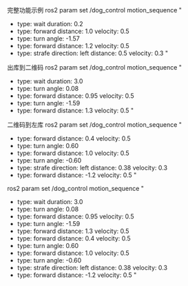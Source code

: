 完整功能示例
ros2 param set /dog_control motion_sequence "
- type: wait
  duration: 0.2
- type: forward
  distance: 1.0
  velocity: 0.5
- type: turn
  angle: -1.57
- type: forward
  distance: 1.2
  velocity: 0.5
- type: strafe
  direction: left
  distance: 0.5
  velocity: 0.3
"


出库到二维码
ros2 param set /dog_control motion_sequence "
- type: wait
  duration: 3.0
- type: turn
  angle: 0.08
- type: forward
  distance: 0.95
  velocity: 0.5
- type: turn
  angle: -1.59
- type: forward
  distance: 1.3
  velocity: 0.5
"

二维码到左库
ros2 param set /dog_control motion_sequence "
- type: forward
  distance: 0.4
  velocity: 0.5
- type: turn
  angle: 0.60
- type: forward
  distance: 1.0
  velocity: 0.5
- type: turn
  angle: -0.60
- type: strafe
  direction: left
  distance: 0.38
  velocity: 0.3
- type: forward
  distance: -1.2
  velocity: 0.5
"


ros2 param set /dog_control motion_sequence "
- type: wait
  duration: 3.0
- type: turn
  angle: 0.08
- type: forward
  distance: 0.95
  velocity: 0.5
- type: turn
  angle: -1.59
- type: forward
  distance: 1.3
  velocity: 0.5
- type: forward
  distance: 0.4
  velocity: 0.5
- type: turn
  angle: 0.60
- type: forward
  distance: 1.0
  velocity: 0.5
- type: turn
  angle: -0.60
- type: strafe
  direction: left
  distance: 0.38
  velocity: 0.3
- type: forward
  distance: -1.2
  velocity: 0.5
"